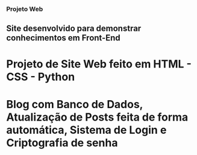 ### Projeto Web
## Site desenvolvido para demonstrar conhecimentos em Front-End

# Projeto de Site Web feito em HTML - CSS - Python

# **Blog com Banco de Dados, Atualização de Posts feita de forma automática, Sistema de Login e Criptografia de senha**

